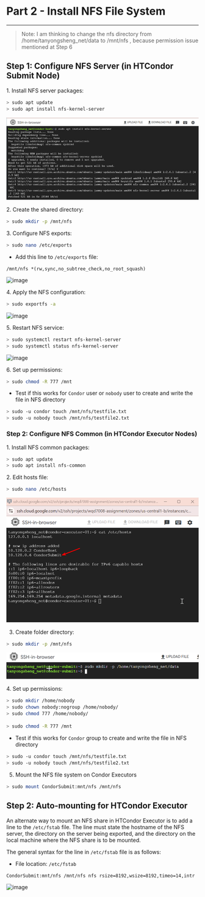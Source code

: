 # Part 2 - Install NFS File System
-----------------------------------

> Note:  I am thinking to change the nfs directory from /home/tanyongsheng_net/data to /mnt/nfs , because permission issue mentioned at Step 6

## Step 1: Configure NFS Server (in HTCondor Submit Node)

1\. Install NFS server packages:

```bash
> sudo apt update
> sudo apt install nfs-kernel-server
```

![](/images/4_Part%202%20-%20Install%20NFS%20File%20Syst.jpg)

2\. Create the shared directory:

```bash
> sudo mkdir -p /mnt/nfs
```

3\. Configure NFS exports:

```bash
> sudo nano /etc/exports
```

*   Add this line to `/etc/exports` file:

```text-plain
/mnt/nfs *(rw,sync,no_subtree_check,no_root_squash)
```
![image](https://github.com/user-attachments/assets/aa0f9e10-f1c6-4199-9eb4-042964842a21)

4\. Apply the NFS configuration:

```bash
> sudo exportfs -a
```

![image](https://github.com/user-attachments/assets/ff0f185b-3c5c-4419-9353-e3919e73b5fb)


5\. Restart NFS service:

```bash
> sudo systemctl restart nfs-kernel-server
> sudo systemctl status nfs-kernel-server
```

![image](https://github.com/user-attachments/assets/b243762c-74fd-4a57-8e79-67d763ea1698)

6\. Set up permissions:

```bash
> sudo chmod -R 777 /mnt
```

*   Test if this works for `Condor` user or `nobody` user to create and write the file in NFS directory

```bash
> sudo -u condor touch /mnt/nfs/testfile.txt
> sudo -u nobody touch /mnt/nfs/testfile2.txt
```

### Step 2: Configure NFS Common (in HTCondor Executor Nodes)

1\. Install NFS common packages:

```bash
> sudo apt update
> sudo apt install nfs-common
```

2\. Edit hosts file:

```bash
> sudo nano /etc/hosts
```

![](/images/16_Part%202%20-%20Install%20NFS%20File%20Syst.png)

3. Create folder directory:
 
```bash
> sudo mkdir -p /mnt/nfs
```

![](/images/10_Part%202%20-%20Install%20NFS%20File%20Syst.png)


4\. Set up permissions:

```bash
> sudo mkdir /home/nobody
> sudo chown nobody:nogroup /home/nobody/
> sudo chmod 777 /home/nobody/

> sudo chmod -R 777 /mnt
```

*   Test if this works for `Condor` group to create and write the file in NFS directory

```bash
> sudo -u condor touch /mnt/nfs/testfile.txt
> sudo -u nobody touch /mnt/nfs/testfile2.txt
```


5. Mount the NFS file system on Condor Executors

```bash
> sudo mount CondorSubmit:mnt/nfs /mnt/nfs
```

## Step 2: Auto-mounting for HTCondor Executor

An alternate way to mount an NFS share in HTCondor Executor is to add a line to the `/etc/fstab` file. The line must state the hostname of the NFS server, the directory on the server being exported, and the directory on the local machine where the NFS share is to be mounted.

The general syntax for the line in `/etc/fstab` file is as follows:

*   File location: `/etc/fstab`

```text-plain
CondorSubmit:mnt/nfs /mnt/nfs nfs rsize=8192,wsize=8192,timeo=14,intr
```

![image](https://github.com/user-attachments/assets/31fd3f73-e20d-4d75-af1e-843e23e314f1)

